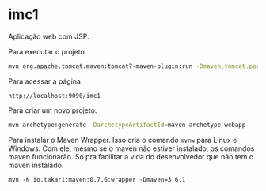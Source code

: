# imc1

Aplicação web com JSP.

Para executar o projeto.

```sh
mvn org.apache.tomcat.maven:tomcat7-maven-plugin:run -Dmaven.tomcat.port=9090
```

Para acessar a página.

```
http://localhost:9090/imc1
```

Para criar um novo projeto.

```sh
mvn archetype:generate -DarchetypeArtifactId=maven-archetype-webapp
```

Para instalar o Maven Wrapper. Isso cria o comando `mvnw` para Linux e Windows. Com ele, mesmo se o maven não estiver instalado, os comandos maven funcionarão. Só pra facilitar a vida do desenvolvedor que não tem o maven instalado.

```
mvn -N io.takari:maven:0.7.6:wrapper -Dmaven=3.6.1
```
